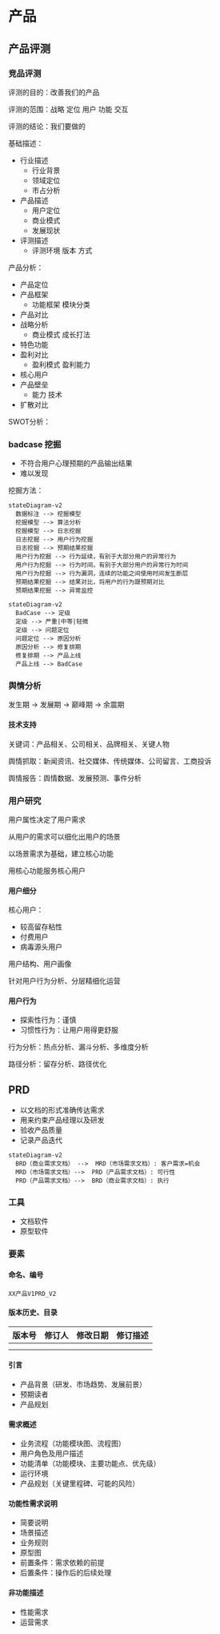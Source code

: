 # 产品

## 产品评测

### 竞品评测

评测的目的：改善我们的产品

评测的范围：战略 定位 用户 功能 交互

评测的结论：我们要做的

基础描述：

- 行业描述
  - 行业背景
  - 领域定位
  - 市占分析
- 产品描述
  - 用户定位
  - 商业模式
  - 发展现状
- 评测描述
  - 评测环境 版本 方式

产品分析：

- 产品定位
- 产品框架
  - 功能框架 模块分类
- 产品对比
- 战略分析
  - 商业模式 成长打法
- 特色功能
- 盈利对比
  - 盈利模式 盈利能力
- 核心用户
- 产品壁垒
  - 能力 技术
- 扩散对比

SWOT分析：

### badcase 挖掘

- 不符合用户心理预期的产品输出结果
- 难以发现

挖掘方法：

```mermaid
stateDiagram-v2
  数据标注 --> 挖掘模型
  挖掘模型 --> 算法分析
  挖掘模型 --> 日志挖掘
  日志挖掘 --> 用户行为挖掘
  日志挖掘 --> 预期结果挖掘
  用户行为挖掘 --> 行为延续，有别于大部分用户的异常行为
  用户行为挖掘 --> 行为时间，有别于大部分用户的异常行为时间
  用户行为挖掘 --> 行为漏洞，连续的功能之间使用时间发生断层
  预期结果挖掘 --> 结果对比，将用户的行为跟预期对比
  预期结果挖掘 --> 异常监控
```

```mermaid
stateDiagram-v2
  BadCase --> 定级
  定级 --> 严重|中等|轻微
  定级 --> 问题定位
  问题定位 --> 原因分析
  原因分析 --> 修复排期
  修复排期 --> 产品上线
  产品上线 --> BadCase
```

### 舆情分析

发生期 -> 发展期 -> 巅峰期 -> 余震期

#### 技术支持

关键词：产品相关、公司相关、品牌相关、关键人物

舆情抓取：新闻资讯、社交媒体、传统媒体、公司留言、工商投诉

舆情报告：舆情数据、发展预测、事件分析

### 用户研究

用户属性决定了用户需求

从用户的需求可以细化出用户的场景

以场景需求为基础，建立核心功能

用核心功能服务核心用户

#### 用户细分

核心用户：

- 较高留存粘性
- 付费用户
- 病毒源头用户

用户结构、用户画像

针对用户行为分析、分层精细化运营

#### 用户行为

- 探索性行为：谨慎
- 习惯性行为：让用户用得更舒服

行为分析：热点分析、漏斗分析、多维度分析

路径分析：留存分析、路径优化

## PRD

- 以文档的形式准确传达需求
- 用来约束产品经理以及研发
- 验收产品质量
- 记录产品迭代

```mermaid
stateDiagram-v2
  BRD（商业需求文档） -->  MRD（市场需求文档）: 客户需求=机会
  MRD（市场需求文档）-->  PRD（产品需求文档）: 可行性
  PRD（产品需求文档）-->  BRD（商业需求文档）: 执行
```

### 工具

- 文档软件
- 原型软件

### 要素

#### 命名、编号

`XX产品V1PRD_V2`

#### 版本历史、目录

版本号 | 修订人 | 修改日期 | 修订描述
-|-|-|-
|||
|||

#### 引言

- 产品背景（研发、市场趋势、发展前景）
- 预期读者
- 产品规划

#### 需求概述

- 业务流程（功能模块图、流程图）
- 用户角色及用户描述
- 功能清单（功能模块、主要功能点、优先级）
- 运行环境
- 产品规划（关键里程碑、可能的风险）

#### 功能性需求说明

- 简要说明
- 场景描述
- 业务规则
- 原型图
- 前置条件：需求依赖的前提
- 后置条件：操作后的后续处理

#### 非功能描述

- 性能需求
- 运营需求
